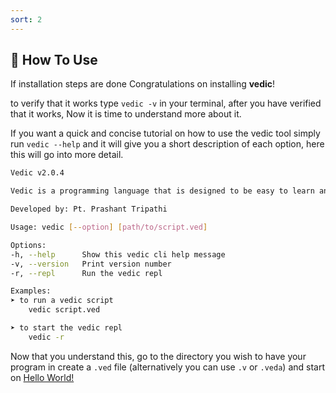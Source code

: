 ```yaml
---
sort: 2
---
```

## 🤔 How To Use

If installation steps are done Congratulations on installing **vedic**!

to verify that it works type `vedic -v` in your terminal, after you have verified that it works, Now it is time to understand more about it.

If you want a quick and concise tutorial on how to use the vedic tool simply run `vedic --help` and it will give you a short description of each option, here this will go into more detail.

```bash
Vedic v2.0.4

Vedic is a programming language that is designed to be easy to learn and use.

Developed by: Pt. Prashant Tripathi

Usage: vedic [--option] [path/to/script.ved]

Options:
-h, --help      Show this vedic cli help message
-v, --version   Print version number
-r, --repl      Run the vedic repl

Examples: 
➤ to run a vedic script
	vedic script.ved

➤ to start the vedic repl
	vedic -r
```

Now that you understand this, go to the directory you wish to have your program in create a `.ved` file (alternatively you can use `.v` or `.veda`) and start on [Hello World!](./hello-world.md)